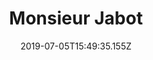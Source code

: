 ---
date: 2019-07-05T15:49:35.155Z
title: Monsieur Jabot
desc: >-
  desc
live: 'http://arte.folha.uol.com.br/ciencia/2018/climate-crisis/'
tags:
  - coding
  - management
  - javascript
  - react
  - folha
  - feature
  - stylus
image: /assets/clima.jpg
---